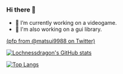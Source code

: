 ### Hi there 👋
- 🔭 I’m currently working on a videogame.
- 🤔 I'm also working on a gui library.

[(pfp from @matsui9988 on Twitter)](https://twitter.com/matsui9988/status/1502622608097181697/photo/1)

[![Lochnessdragon's GitHub stats](https://github-readme-stats.vercel.app/api?username=lochnessdragon&show_icons=true&theme=great-gatsby)](https://github.com/anuraghazra/github-readme-stats)

[![Top Langs](https://github-readme-stats.vercel.app/api/top-langs/?username=lochnessdragon&theme=great-gatsby)](https://github.com/anuraghazra/github-readme-stats)

<!--
**lochnessdragon/lochnessdragon** is a ✨ _special_ ✨ repository because its `README.md` (this file) appears on your GitHub profile.

Here are some ideas to get you started:

- 🔭 I’m currently working on ...
- 🌱 I’m currently learning ...
- 👯 I’m looking to collaborate on ...
- 🤔 I’m looking for help with ...
- 💬 Ask me about ...
- 📫 How to reach me: ...
- 😄 Pronouns: ...
- ⚡ Fun fact: ...
-->
